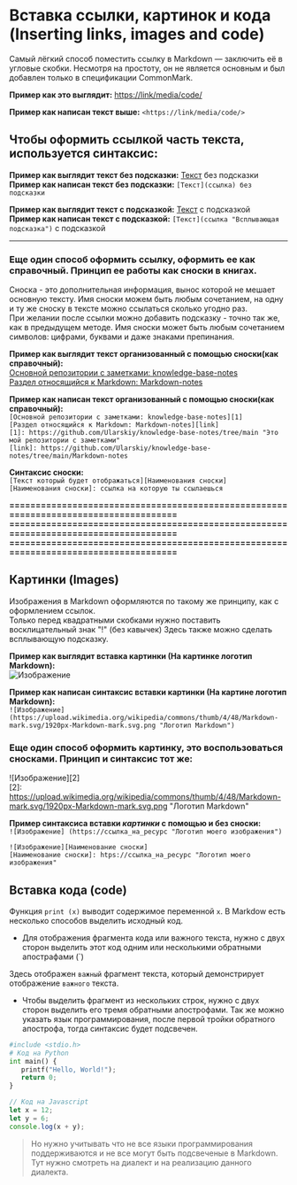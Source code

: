# Вставка ссылки, картинок и кода (Inserting links, images and code)
Самый лёгкий способ поместить ссылку в Markdown — заключить её в угловые скобки. Несмотря на простоту, он не является основным и был добавлен только в спецификации CommonMark.

**Пример как это выглядит:**
<https://link/media/code/>

**Пример как написан текст выше:**
`<https://link/media/code/>`


## Чтобы оформить ссылкой часть текста, используется синтаксис:
**Пример как выглядит текст без подсказки:** [Текст](ссылка) без подсказки      
**Пример как написан текст без подсказки:** `[Текст](ссылка) без подсказки` 

**Пример как выглядит текст с подсказкой:** [Текст](ссылка "Всплывающая подсказка") с подсказкой      
**Пример как написан текст c подсказкой:** `[Текст](ссылка "Всплывающая подсказка")` c подсказкой

***

### Еще один способ оформить ссылку, оформить ее как справочный. Принцип ее работы как сноски в книгах.
Cноска - это дополнительная информация, вынос которой не мешает основную тексту. 
Имя сноски можем быть любым сочетанием, на одну и ту же сноску в тексте можно ссылаться сколько угодно раз.     
При желании после ссылки можно добавить подсказку - точно так же, как в предыдущем методе. Имя сноски может быть любым сочетанием символов: цифрами, буквами и даже знаками препинания.

**Пример как выглядит текст организованный с помощью сноски(как справочный):**           
[Основной репозитории с заметками: knowledge-base-notes][1]      
[Раздел относящийся к Markdown: Markdown-notes][link]

[1]: https://github.com/Ularskiy/knowledge-base-notes/tree/main "Это мой репозитории с заметками"
[link]: https://github.com/Ularskiy/knowledge-base-notes/tree/main/Markdown-notes

**Пример как написан текст организованный с помощью сноски(как справочный):**         
`[Основной репозитории с заметками: knowledge-base-notes][1]`    
`[Раздел относящийся к Markdown: Markdown-notes][link]`     
`[1]: https://github.com/Ularskiy/knowledge-base-notes/tree/main "Это мой репозитории с заметками"`          
`[link]: https://github.com/Ularskiy/knowledge-base-notes/tree/main/Markdown-notes`

**Синтаксис сноски:**           
`[Текст который будет отображаться][Наименования сноски]`     
`[Наименования сноски]: ссылка на которую ты ссылаешься`

**=====================================================================================**
**=====================================================================================**
**=====================================================================================**

## Картинки (Images)
Изображения в Markdown оформляются по такому же принципу, как с оформлением ссылок.       
Только перед квадратными скобками нужно поставить восклицательный знак "!" (без кавычек) Здесь также можно сделать всплывающую подсказку.

**Пример как выглядит вставка картинки (На картинке логотип Markdown):**     
![Изображение](https://upload.wikimedia.org/wikipedia/commons/thumb/4/48/Markdown-mark.svg/1920px-Markdown-mark.svg.png "Логотип Markdown")

**Пример как написан синтаксис вставки картинки (На картине логотип Markdown):**         
`![Изображение](https://upload.wikimedia.org/wikipedia/commons/thumb/4/48/Markdown-mark.svg/1920px-Markdown-mark.svg.png "Логотип Markdown")`

### Еще один способ оформить картинку, это воспользоваться сносками. Принцип и синтаксис тот же:
![Изображение][2]         
[2]: https://upload.wikimedia.org/wikipedia/commons/thumb/4/48/Markdown-mark.svg/1920px-Markdown-mark.svg.png "Логотип Markdown"

**Пример синтаксиса вставки _картинки_ c помощью и без сноски:**       
`![Изображение] (https://ссылка_на_ресурс "Логотип моего изображения")`

`![Изображение][Наименование сноски]`         
`[Наименование сноски]: htps://ссылка_на_ресурс "Логотип моего изображения"`


## Вставка кода (code)
Функция `print (x)` выводит содержимое переменной ```x```.
В Markdow есть несколько способов выделить исходный код.
- Для отображения фрагмента кода или важного текста, нужно с двух сторон выделить этот код одним или несколькими обратными апострафами (`)     

Здесь отображен `важный` фрагмент текста, который демонстрирует отображение  ```важного``` текста.

- Чтобы выделить фрагмент из нескольких строк, нужно с двух сторон выделить его тремя обратными апострофами. Так же можно указать язык программирования, после первой тройки обратного апострофа, тогда синтаксис будет подсвечен. 

```python
#include <stdio.h>
# Код на Python
int main() {
   printf("Hello, World!");
   return 0;
}
```

```javascript
// Код на Javascript
let x = 12;
let y = 6;
console.log(x + y);
```

> Но нужно учитывать что не все языки программирования поддерживаются и не все могут быть подсвеченые в Markdown. Тут нужно смотреть на диалект и на реализацию данного диалекта. 
